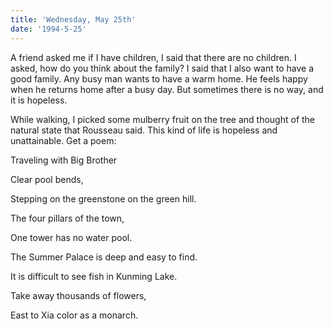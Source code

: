 ```yaml
---
title: 'Wednesday, May 25th'
date: '1994-5-25'
---
```


A friend asked me if I have children, I said that there are no children. I asked, how do you think about the family? I said that I also want to have a good family. Any busy man wants to have a warm home. He feels happy when he returns home after a busy day. But sometimes there is no way, and it is hopeless.

While walking, I picked some mulberry fruit on the tree and thought of the natural state that Rousseau said. This kind of life is hopeless and unattainable. Get a poem:

Traveling with Big Brother

Clear pool bends,

Stepping on the greenstone on the green hill.

The four pillars of the town,

One tower has no water pool.

The Summer Palace is deep and easy to find.

It is difficult to see fish in Kunming Lake.

Take away thousands of flowers,

East to Xia color as a monarch.

